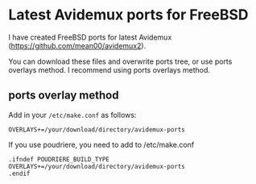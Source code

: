 # Latest Avidemux ports for FreeBSD

I have created FreeBSD ports for latest Avidemux (https://github.com/mean00/avidemux2).

You can download these files and overwrite ports tree, or use ports overlays method.
I recommend using ports overlays method.

## ports overlay method

Add in your `/etc/make.conf` as follows:

`OVERLAYS+=/your/download/directory/avidemux-ports`

If you use poudriere, you need to add to /etc/make.conf

    .ifndef POUDRIERE_BUILD_TYPE
    OVERLAYS+=/your/download/directory/avidemux-ports
    .endif
